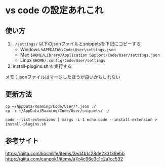 # vs code の設定あれこれ

## 使い方

1. `./settings/` 以下のjsonファイルとsnippetsを下記にコピーする
    - Windows `%APPDATA%\Code\User\settings.json`
    - Mac `$HOME/Library/Application Support/Code/User/settings.json`
    - Linux `$HOME/.config/Code/User/settings`
2. install-plugins.sh を実行する

メモ：jsonファイルはマージしたほうが良いかもしれない

## 更新方法

```
cp ~/AppData/Roaming/Code/User/*.json ./
cp -r ~/AppData/Roaming/Code/User/snippets/ ./
```

```
code --list-extensions | xargs -L 1 echo code --install-extension > install-plugins.sh
```

## 参考サイト

https://qiita.com/koshilife/items/3ed4b1c28de233f39ebb
https://qiita.com/canpok1/items/a7c4c96e3c1c2a1cc532